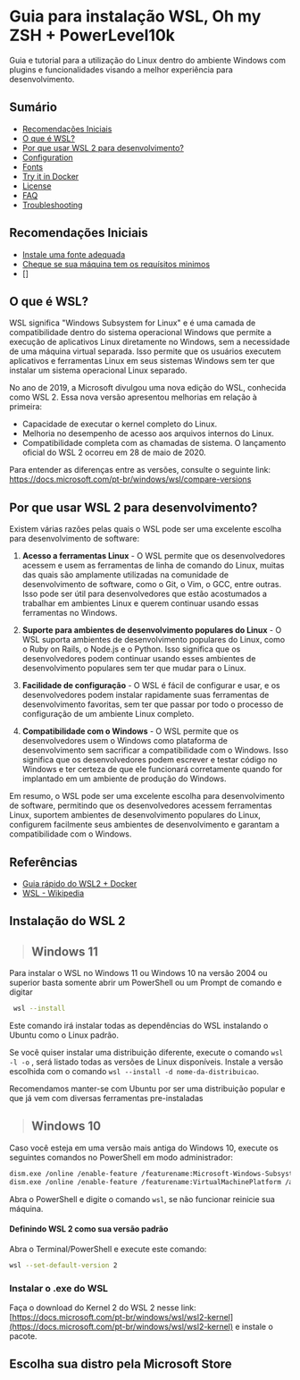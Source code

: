 
# Guia para instalação WSL, Oh my ZSH + PowerLevel10k

Guia e tutorial para a utilização do Linux dentro do ambiente Windows com plugins e funcionalidades visando a melhor experiência para desenvolvimento.




## Sumário

- [Recomendações Iniciais](#recomendacoes-iniciais)
- [O que é WSL?](#features)
- [Por que usar WSL 2 para desenvolvimento?](#installation)
- [Configuration](#configuration)
- [Fonts](#fonts)
- [Try it in Docker](#try-it-in-docker)
- [License](#license)
- [FAQ](#faq)
- [Troubleshooting](#troubleshooting)



## Recomendações Iniciais

- [Instale uma fonte adequada](#fontes)
- [Cheque se sua máquina tem os requísitos minimos](#requisitos-minimos)
- []
## O que é WSL?

WSL significa "Windows Subsystem for Linux" e é uma camada de compatibilidade dentro do sistema operacional Windows que permite a execução de aplicativos Linux diretamente no Windows, sem a necessidade de uma máquina virtual separada. Isso permite que os usuários executem aplicativos e ferramentas Linux em seus sistemas Windows sem ter que instalar um sistema operacional Linux separado.

No ano de 2019, a Microsoft divulgou uma nova edição do WSL, conhecida como WSL 2. Essa nova versão apresentou melhorias em relação à primeira:

- Capacidade de executar o kernel completo do Linux.
- Melhoria no desempenho de acesso aos arquivos internos do Linux.
- Compatibilidade completa com as chamadas de sistema.
O lançamento oficial do WSL 2 ocorreu em 28 de maio de 2020.

Para entender as diferenças entre as versões, consulte o seguinte link: https://docs.microsoft.com/pt-br/windows/wsl/compare-versions
## Por que usar WSL 2 para desenvolvimento?

Existem várias razões pelas quais o WSL pode ser uma excelente escolha para desenvolvimento de software:

1. **Acesso a ferramentas Linux** - O WSL permite que os desenvolvedores acessem e usem as ferramentas de linha de comando do Linux, muitas das quais são amplamente utilizadas na comunidade de desenvolvimento de software, como o Git, o Vim, o GCC, entre outras. Isso pode ser útil para desenvolvedores que estão acostumados a trabalhar em ambientes Linux e querem continuar usando essas ferramentas no Windows.

2. **Suporte para ambientes de desenvolvimento populares do Linux** - O WSL suporta ambientes de desenvolvimento populares do Linux, como o Ruby on Rails, o Node.js e o Python. Isso significa que os desenvolvedores podem continuar usando esses ambientes de desenvolvimento populares sem ter que mudar para o Linux.

3. **Facilidade de configuração** - O WSL é fácil de configurar e usar, e os desenvolvedores podem instalar rapidamente suas ferramentas de desenvolvimento favoritas, sem ter que passar por todo o processo de configuração de um ambiente Linux completo.

4. **Compatibilidade com o Windows** - O WSL permite que os desenvolvedores usem o Windows como plataforma de desenvolvimento sem sacrificar a compatibilidade com o Windows. Isso significa que os desenvolvedores podem escrever e testar código no Windows e ter certeza de que ele funcionará corretamente quando for implantado em um ambiente de produção do Windows.

Em resumo, o WSL pode ser uma excelente escolha para desenvolvimento de software, permitindo que os desenvolvedores acessem ferramentas Linux, suportem ambientes de desenvolvimento populares do Linux, configurem facilmente seus ambientes de desenvolvimento e garantam a compatibilidade com o Windows.
## Referências

- [Guia rápido do WSL2 + Docker](https://github.com/codeedu/wsl2-docker-quickstart)
- [WSL - Wikipedia](https://en.wikipedia.org/wiki/Windows_Subsystem_for_Linux#:~:text=WSL%202%20requires%20Windows%2011,of%20native%20Ubuntu%2020.04%20LTS.)
## Instalação do WSL 2

> ## Windows 11
Para instalar o WSL no Windows 11 ou Windows 10 na versão 2004 ou superior basta somente abrir um PowerShell ou um Prompt de comando e digitar
```bash
 wsl --install
```
Este comando irá instalar todas as dependências do WSL instalando o Ubuntu como o Linux padrão.

Se você quiser instalar uma distribuição diferente, execute o comando `wsl -l -o` , será listado todas as versões de Linux disponíveis. Instale a versão escolhida com o comando `wsl --install -d nome-da-distribuicao`.

Recomendamos manter-se com Ubuntu por ser uma distribuição popular e que já vem com diversas ferramentas pre-instaladas

> ## Windows 10
Caso você esteja em uma versão mais antiga do Windows 10, execute os seguintes comandos no PowerShell em modo administrador:

``` bash
dism.exe /online /enable-feature /featurename:Microsoft-Windows-Subsystem-Linux /all /norestart
dism.exe /online /enable-feature /featurename:VirtualMachinePlatform /all /norestart
```

Abra o PowerShell e digite o comando `wsl`, se não funcionar reinicie sua máquina.

#### Definindo WSL 2 como sua versão padrão
Abra o Terminal/PowerShell e execute este comando:
```bash
wsl --set-default-version 2
```

### Instalar o .exe do WSL
Faça o download do Kernel 2 do WSL 2 nesse link: [https://docs.microsoft.com/pt-br/windows/wsl/wsl2-kernel](https://docs.microsoft.com/pt-br/windows/wsl/wsl2-kernel) e instale o pacote.

## Escolha sua distro pela Microsoft Store